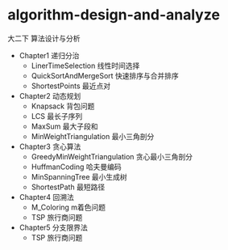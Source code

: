 # algorithm-design-and-analyze

大二下 算法设计与分析

- Chapter1 递归分治
	- LinerTimeSelection 线性时间选择
	- QuickSortAndMergeSort 快速排序与合并排序
	- ShortestPoints 最近点对
- Chapter2 动态规划
	- Knapsack 背包问题
	- LCS 最长子序列
	- MaxSum 最大子段和
	- MinWeightTriangulation 最小三角剖分
- Chapter3 贪心算法
	- GreedyMinWeightTriangulation 贪心最小三角剖分
	- HuffmanCoding 哈夫曼编码
	- MinSpanningTree 最小生成树
	- ShortestPath 最短路径
- Chapter4 回溯法
	- M_Coloring m着色问题
	- TSP 旅行商问题
- Chapter5 分支限界法
	- TSP 旅行商问题